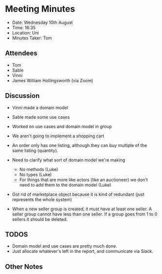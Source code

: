 # Meeting Minutes

- Date: Wednesday 10th August
- Time: 16:35
- Location: Uni
- Minutes Taker: Tom

## Attendees

- Tom
- Sable
- Vinni
- James William Hollingsworth (via Zoom)

## Discussion

- Vinni made a domain model
- Sable made some use cases

- Worked on use cases and domain model in group
- We aren't going to implement a shopping cart
- An order only has one listing, although they can buy multiple of the same listing (quantity).
- Need to clarify what sort of domain model we're making
  - No methods (Luke)
  - No types (Luke)
  - For things that are more like actors (like an auctioneer) we don't need to add them to the domain model (Luke)
- Got rid of marketplace object because it is kind of redundant (just represents the whole system)
- When a new seller group is created, it must have at least one seller. A seller group cannot have less than one seller. If a group goes from 1 to 0 sellers it should be deleted.

## TODOS

- Domain model and use cases are pretty much done.
- Just allocate whatever's left in the report, and communicate via Slack.

## Other Notes
